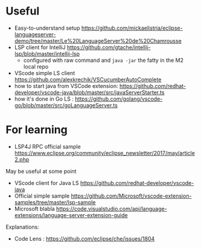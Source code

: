 
# Useful
* Easy-to-understand setup https://github.com/mickaelistria/eclipse-languageserver-demo/tree/master/Le%20LanguageServer%20de%20Chamrousse
* LSP client for IntelliJ https://github.com/gtache/intellij-lsp/blob/master/intellij-lsp
  * configured with raw command and `java -jar` the fatty in the M2 local repo
* VScode simple LS client https://github.com/alexkrechik/VSCucumberAutoComplete
* how to start java from VSCode extension: https://github.com/redhat-developer/vscode-java/blob/master/src/javaServerStarter.ts
* how it's done in Go LS : https://github.com/golang/vscode-go/blob/master/src/goLanguageServer.ts

# For learning
* LSP4J RPC official sample https://www.eclipse.org/community/eclipse_newsletter/2017/may/article2.php

May be useful at some point
* VScode client for Java LS https://github.com/redhat-developer/vscode-java 
* Official simple sample https://github.com/Microsoft/vscode-extension-samples/tree/master/lsp-sample
* Microsoft blabla https://code.visualstudio.com/api/language-extensions/language-server-extension-guide

Explanations:
 * Code Lens : https://github.com/eclipse/che/issues/1804
 
